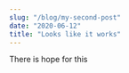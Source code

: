 ```yaml
---
slug: "/blog/my-second-post"
date: "2020-06-12"
title: "Looks like it works"
---
```


There is hope for this
